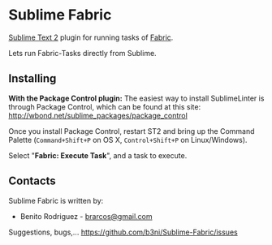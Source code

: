 Sublime Fabric
==============

[Sublime Text 2](http://www.sublimetext.com/) plugin for running tasks of [Fabric](https://github.com/fabric/fabric). 

Lets run Fabric-Tasks directly from Sublime.

Installing
----------
**With the Package Control plugin:** The easiest way to install SublimeLinter is through Package Control, which can be found at this site: http://wbond.net/sublime_packages/package_control

Once you install Package Control, restart ST2 and bring up the Command Palette (`Command+Shift+P` on OS X, `Control+Shift+P` on Linux/Windows).

Select "**Fabric: Execute Task**", and a task to execute.

Contacts
--------

Sublime Fabric is written by:

* Benito Rodriguez - brarcos@gmail.com

Suggestions, bugs,... https://github.com/b3ni/Sublime-Fabric/issues
